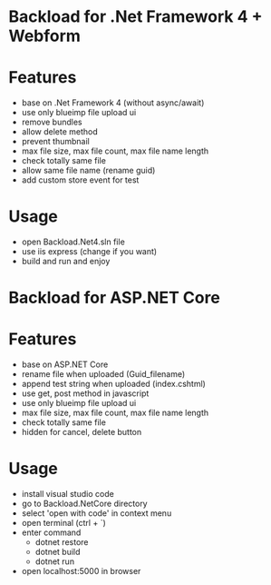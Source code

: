 # Backload for .Net Framework 4 + Webform

# Features
* base on .Net Framework 4 (without async/await)
* use only blueimp file upload ui
* remove bundles
* allow delete method
* prevent thumbnail
* max file size, max file count, max file name length
* check totally same file
* allow same file name (rename guid)
* add custom store event for test

# Usage
* open Backload.Net4.sln file
* use iis express (change if you want)
* build and run and enjoy

# Backload for ASP.NET Core

# Features
* base on ASP.NET Core
* rename file when uploaded (Guid_filename)
* append test string when uploaded (index.cshtml)
* use get, post method in javascript
* use only blueimp file upload ui
* max file size, max file count, max file name length
* check totally same file
* hidden for cancel, delete button

# Usage
* install visual studio code
* go to Backload.NetCore directory
* select 'open with code' in context menu
* open terminal (ctrl + `)
* enter command  
  * dotnet restore
  * dotnet build
  * dotnet run
* open localhost:5000 in browser
